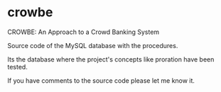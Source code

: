# crowbe
CROWBE: An Approach to a Crowd Banking System 

Source code of the MySQL database with the procedures.

Its the database where the project's concepts like proration have been tested.

If you have comments to the source code please let me know it.
